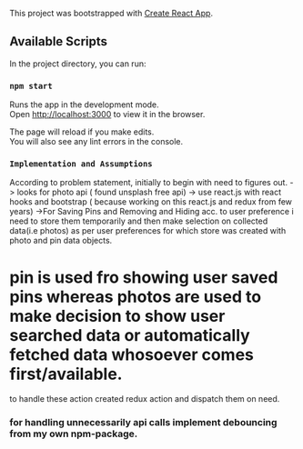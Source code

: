 This project was bootstrapped with [Create React App](https://github.com/facebook/create-react-app).

## Available Scripts

In the project directory, you can run:

### `npm start`

Runs the app in the development mode.<br />
Open [http://localhost:3000](http://localhost:3000) to view it in the browser.

The page will reload if you make edits.<br />
You will also see any lint errors in the console.

### `Implementation and Assumptions`

According to problem statement, initially to begin with need to figures out.
-> looks for photo api ( found unsplash free api)
-> use react.js with react hooks and bootstrap ( because working on this react.js and redux from few years)
->For Saving Pins and Removing and Hiding acc. to user preference i need to store them temporarily and then make selection on collected data(i.e photos) as per user preferences for which store was created with photo and pin data objects. 
# pin is used fro showing user saved pins whereas photos are used to make decision to show user searched data or automatically fetched data whosoever comes first/available.
to handle these action created redux action and dispatch them on need.

### for handling unnecessarily api calls implement debouncing from my own npm-package.







